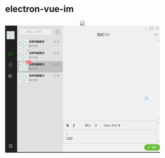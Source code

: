 # electron-vue-im

<div  align="center">    
    <img src="./demo1.png" align=center />
    <img src="./demo/1.gif" align=center />
</div>